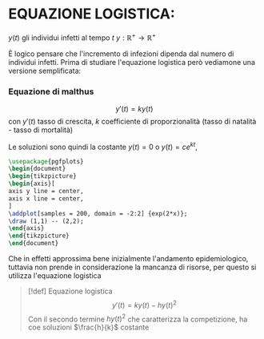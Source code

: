 # EQUAZIONE LOGISTICA:
$y(t)$ gli individui infetti al tempo $t$
$y : \mathbb{R}^+ \to \mathbb{R}^+$

È logico pensare che l'incremento di infezioni dipenda dal numero di individui infetti.
Prima di studiare l'equazione logistica però vediamone una versione semplificata:

### Equazione di malthus
$$ y'(t) = ky(t) $$
con $y'(t)$ tasso di crescita, $k$ coefficiente di proporzionalità (tasso di natalità - tasso di mortalità)

Le soluzioni sono quindi la costante $y(t) = 0$ o $y(t) = ce^{kt}$,


```tikz
\usepackage{pgfplots}
\begin{document}
\begin{tikzpicture}
\begin{axis}[
axis y line = center,
axis x line = center,
]
\addplot[samples = 200, domain = -2:2] {exp(2*x)};
\draw (1,1) -- (2,2);
\end{axis}
\end{tikzpicture}
\end{document}
```
Che in effetti approssima bene inizialmente l'andamento epidemiologico, tuttavia non prende in considerazione la mancanza di risorse, per questo si utilizza l'equazione logistica

>[!def] Equazione logistica
>$$ y'(t) = ky(t) - hy(t)^2 $$
>Con il secondo termine $hy(t)^2$ che caratterizza la competizione, ha coe soluzioni $\frac{h}{k}$ costante 